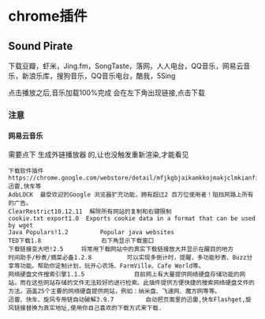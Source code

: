# chrome插件 


## Sound Pirate
下载豆瓣，虾米，Jing.fm，SongTaste，落网，人人电台，QQ音乐，网易云音乐，新浪乐库，搜狗音乐，QQ音乐电台，酷我，5Sing

点击播放之后,音乐加载100%完成 会在左下角出现链接,点击下载

### 注意
#### 网易云音乐
需要点下 生成外链播放器 的,让也没触发重新渲染,才能看见

```
下载软件插件 https://chrome.google.com/webstore/detail/mfjkgbjaikamkkojmakjclmkianficch#  迅雷,快车等
AdbLOCK  最受欢迎的Google 浏览器扩充功能，拥有超过2 百万位使用者！阻挡网路上所有的广告。 
ClearRestrict10.12.11  解除所有网站的复制和右键限制
cookie.txt export1.0  Exports cookie data in a format that can be used by wget
Java Populars!1.2         Popular java websites
TED下载1.8                 右下角显示下载窗口
下载链接变大吧!2.5     将常用下载网站中的真实下载链接放大并显示在醒目的地方
时间助手/秒表/摘菜必备1.2.8          可以实现多倒计时，提醒，多功能秒表、Buzz分享等功能。帮助你定制计划，玩开心农场、FarmVille、Cafe World等。
网络硬盘文件搜索引擎1.1.5              目前网上有大量提供网络硬盘存储功能的网站，而在这些网站存储的文件无法较好的进行检索。此插件提供方便快捷的搜索网络硬盘文件的方法，涵盖25个主要的网络硬盘提供网站，例如：纳米盘、飞速网、魔方网等等。
迅雷、快车、旋风专用链自动破解3.9.7         自动把页面里的迅雷,快车Flashget,旋风链接替换为真实地址,使用你自己喜欢的下载方式来下载.


```
